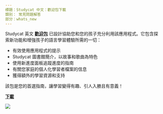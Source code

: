 ```yaml
---
標題：Studycat 中文：歡迎包下載
類別： 常見問題解答
部分：whats_new
---
```

Studycat 英文 **[歡迎包](https://res.cloudinary.com/dam8jh3m8/image/upload/v1731059311/docs/Studycat-English-welcome-pack-en.pdf)** 已設計協助您和您的孩子充分利用該應用程式。它包含探索新功能和增強孩子的語言學習體驗所需的一切：


* 有效使用應用程式的提示
* Studycat 圖書館簡介，以故事和歌曲為特色
* 使用新進度面板追蹤進度的指南
* 有關您家庭的個人化學習者檔案的信息
* 獲得額外的學習資源和支持


該包是您的首選指南，讓學習變得有趣、引人入勝且有意義！


  
**[下載](https://res.cloudinary.com/dam8jh3m8/image/upload/v1731059311/docs/Studycat-English-welcome-pack-en.pdf)**


![](https://help.Studycat.com/hc/article_attachments/40379484098969)